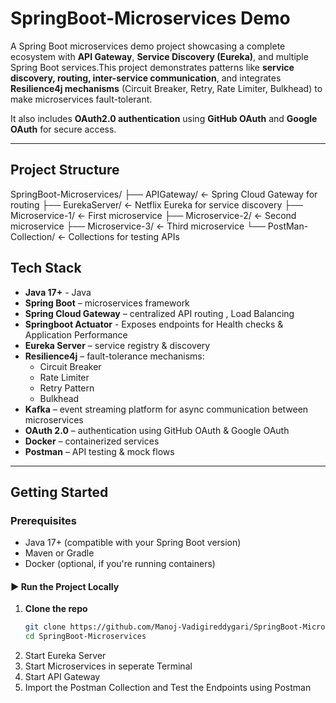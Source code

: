 # SpringBoot-Microservices Demo

A Spring Boot microservices demo project showcasing a complete ecosystem with **API Gateway**, **Service Discovery (Eureka)**, and multiple Spring Boot
services.This project demonstrates patterns like **service discovery, routing, inter-service communication**, and integrates **Resilience4j mechanisms** 
(Circuit Breaker, Retry, Rate Limiter, Bulkhead) to make microservices fault-tolerant.  

It also includes **OAuth2.0 authentication** using **GitHub OAuth** and **Google OAuth** for secure access.

---

##  Project Structure

SpringBoot-Microservices/
├── APIGateway/ ← Spring Cloud Gateway for routing
├── EurekaServer/ ← Netflix Eureka for service discovery
├── Microservice-1/ ← First microservice 
├── Microservice-2/ ← Second microservice 
├── Microservice-3/ ← Third microservice 
└── PostMan-Collection/ ← Collections for testing APIs


##  Tech Stack

- **Java 17+**  - Java
- **Spring Boot** – microservices framework  
- **Spring Cloud Gateway** – centralized API routing , Load Balancing
- **Springboot Actuator** - Exposes endpoints for Health checks & Application Performance
- **Eureka Server** – service registry & discovery  
- **Resilience4j** – fault-tolerance mechanisms:
  - Circuit Breaker  
  - Rate Limiter  
  - Retry Pattern  
  - Bulkhead  
- **Kafka** – event streaming platform for async communication between microservices  
- **OAuth 2.0** – authentication using GitHub OAuth & Google OAuth  
- **Docker** – containerized services  
- **Postman** – API testing & mock flows  
---

##  Getting Started

###  Prerequisites
- Java 17+ (compatible with your Spring Boot version)  
- Maven or Gradle  
- Docker (optional, if you're running containers)

#### ▶️ Run the Project Locally

1. **Clone the repo**
   ```bash
   git clone https://github.com/Manoj-Vadigireddygari/SpringBoot-Microservices.git
   cd SpringBoot-Microservices
2. Start Eureka Server
3. Start Microservices in seperate Terminal
4. Start API Gateway
5. Import the Postman Collection and Test the Endpoints using Postman

